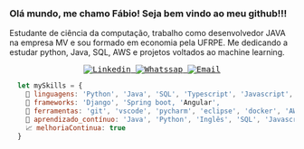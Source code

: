 
### Olá mundo, me chamo Fábio! Seja bem vindo ao meu github!!!

Estudante de ciência da computação, trabalho como desenvolvedor JAVA na empresa MV e sou formado em economia pela UFRPE. Me dedicando a estudar python, Java, SQL, AWS e projetos voltados ao machine learning. 

<samp>
    <p align="center">
    <a href="https://www.linkedin.com/in/fabioclericuzi/" target="_blank" >
      <img alt="Linkedin" src="https://img.shields.io/badge/LinkedIn-0077B5?style=for-the-badge&logo=linkedin&logoColor=white">
    </a>
    <a href="https://wa.me/5581988517075" target="_blank" >
      <img alt="Whatssap" src="https://img.shields.io/badge/WhatsApp-25D366?style=for-the-badge&logo=whatsapp&logoColor=whitex'xx">
    </a>
    <a href="mailto:fabioclericuzilima@hotmail.com" target="_blank" >
      <img alt="Email" src="https://img.shields.io/badge/Microsoft_Outlook-0078D4?style=for-the-badge&logo=microsoft-outlook&logoColor=white">
    </a>
  </p>
</samp>

```js
  let mySkills = {
    💬 linguagens: 'Python', 'Java', 'SQL', 'Typescript', 'Javascript', 'HTML',
    🔨 frameworks: 'Django', 'Spring boot, 'Angular', 
    🔧 ferramentas: 'git', 'vscode', 'pycharm', 'eclipse', 'docker', 'AWS', 'Azure',
    🌱 aprendizado_contínuo: 'Java', 'Python', 'Inglês', 'SQL', 'Javascript', 'Typescript', 'Cloud computing', 'Devops'
    📈 melhoriaContinua: true
  }
```
